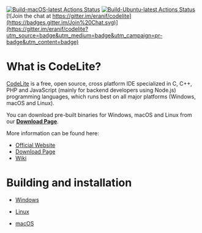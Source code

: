 [![Build-macOS-latest Actions Status](https://github.com/eranif/codelite/workflows/build-macos-latest/badge.svg)](https://github.com/eranif/codelite/actions)
[![Build-Ubuntu-latest Actions Status](https://github.com/eranif/codelite/workflows/build-ubuntu-latest/badge.svg)](https://github.com/eranif/codelite/actions)
[![Join the chat at https://gitter.im/eranif/codelite](https://badges.gitter.im/Join%20Chat.svg)](https://gitter.im/eranif/codelite?utm_source=badge&utm_medium=badge&utm_campaign=pr-badge&utm_content=badge)


What is CodeLite?
====

[CodeLite][1] is a free, open source, cross platform IDE specialized in C, C++, PHP and JavaScript (mainly for backend developers using Node.js) programming languages, which runs best on all major platforms (Windows, macOS and Linux).

You can download pre-built binaries for Windows, macOS and Linux from our **[Download Page][2]**.

More information can be found here:

 - [Official Website][3]
 - [Download Page][4]
 - [Wiki][5]


Building and installation
===

- [Windows][9]
- [Linux][10]
- [macOS][11]

  [1]: https://codelite.org
  [2]: https://codelite.org/support.php
  [3]: https://codelite.org
  [4]: https://codelite.org/support.php
  [5]: https://wiki.codelite.org/pmwiki.php
  [9]: https://docs.codelite.org/build/build_from_sources/#windows
  [10]: https://docs.codelite.org/build/build_from_sources/#linux
  [11]: https://docs.codelite.org/build/build_from_sources/#macos